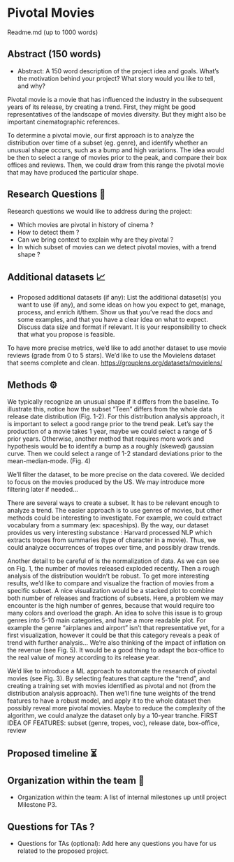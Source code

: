 # Pivotal Movies

Readme.md (up to 1000 words)

## Abstract (150 words)
- Abstract: A 150 word description of the project idea and goals. What’s the motivation behind your project? What story would you like to tell, and why?

Pivotal movie is a movie that has influenced the industry in the subsequent years of its release, by creating a trend. First, they might be good representatives of the landscape of movies diversity. But they might also be important cinematographic references.

To determine a pivotal movie, our first approach is to analyze the distribution over time of a subset (eg. genre), and identify whether an unusual shape occurs, such as a bump and high variations.
The idea would be then to select a range of movies prior to the peak, and compare their box offices and reviews. Then, we could draw from this range the pivotal movie that may have produced the particular shape.

## Research Questions 🔎
Research questions we would like to address during the project:
- Which movies are pivotal in history of cinema ?
- How to detect them ?
- Can we bring context to explain why are they pivotal ?
- In which subset of movies can we detect pivotal movies, with a trend shape ?

## Additional datasets 📈
- Proposed additional datasets (if any): List the additional dataset(s) you want to use (if any), and some ideas on how you expect to get, manage, process, and enrich it/them. Show us that you’ve read the docs and some examples, and that you have a clear idea on what to expect. Discuss data size and format if relevant. It is your responsibility to check that what you propose is feasible.

To have more precise metrics, we’d like to add another dataset to use movie reviews (grade from 0 to 5 stars). We’d like to use the Movielens dataset that seems complete and clean. https://grouplens.org/datasets/movielens/ 

## Methods ⚙️

We typically recognize an unusual shape if it differs from the baseline. To illustrate this, notice how the subset “Teen” differs from the whole data release date distribution (Fig. 1-2).
For this distribution analysis approach, it is important to select a good range prior to the trend peak. Let’s say the production of a movie takes 1 year, maybe we could select a range of 5 prior years. Otherwise, another method that requires more work and hypothesis would be to identify a bump as a roughly (skewed) gaussian curve. Then we could select a range of 1-2 standard deviations prior to the mean-median-mode. (Fig. 4)

We’ll filter the dataset, to be more precise on the data covered. We decided to focus on the movies produced by the US. We may introduce more filtering later if needed…

There are several ways to create a subset. It has to be relevant enough to analyze a trend. The easier approach is to use genres of movies, but other methods could be interesting to investigate. For example, we could extract vocabulary from a summary (ex: spaceships). By the way, our dataset provides us very interesting substance : Harvard processed NLP which extracts tropes from summaries (type of character in a movie). Thus, we could analyze occurrences of tropes over time, and possibly draw trends.

Another detail to be careful of is the normalization of data. As we can see on Fig. 1, the number of movies released exploded recently. Then a rough analysis of the distribution wouldn’t be robust. To get more interesting results, we’d like to compare and visualize the fraction of movies from a specific subset. A nice visualization would be a stacked plot to combine both number of releases and fractions of subsets. Here, a problem we may encounter is the high number of genres, because that would require too many colors and overload the graph. An idea to solve this issue is to group genres into 5-10 main categories, and have a more readable plot. For example the genre “airplanes and airport” isn’t that representative yet, for a first visualization, however it could be that this category reveals a peak of trend with further analysis…
We’re also thinking of the impact of inflation on the revenue (see Fig. 5). It would be a good thing to adapt the box-office to the real value of money according to its release year.

We’d like to introduce a ML approach to automate the research of pivotal movies (see Fig. 3). By selecting features that capture the “trend”, and creating a training set with movies identified as pivotal and not (from the distribution analysis approach). Then we’ll fine tune weights of the trend features to have a robust model, and apply it to the whole dataset then possibly reveal more pivotal movies.
Maybe to reduce the complexity of the algorithm, we could analyze the dataset only by a 10-year tranche.
FIRST IDEA OF FEATURES: subset (genre, tropes, voc), release date, box-office, review

## Proposed timeline ⏳

## Organization within the team 👥
- Organization within the team: A list of internal milestones up until project Milestone P3.

## Questions for TAs ?
- Questions for TAs (optional): Add here any questions you have for us related to the proposed project.
